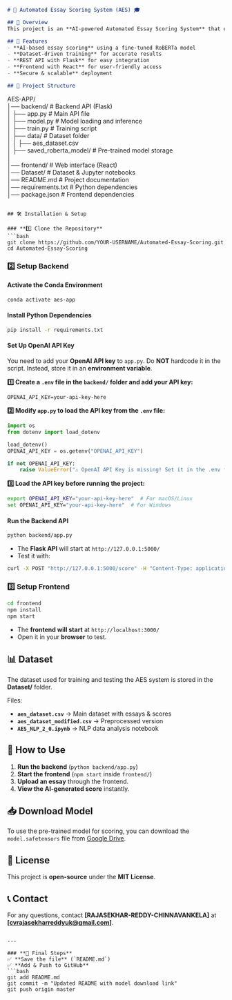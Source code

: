 

```md
# 📝 Automated Essay Scoring System (AES) 🎓

## 📌 Overview  
This project is an **AI-powered Automated Essay Scoring System** that evaluates and scores essays using **Natural Language Processing (NLP) and RoBERTa**. It helps educators and students by providing **automated, unbiased, and fast essay assessments**.

## 🚀 Features  
- **AI-based essay scoring** using a fine-tuned RoBERTa model  
- **Dataset-driven training** for accurate results  
- **REST API with Flask** for easy integration  
- **Frontend with React** for user-friendly access  
- **Secure & scalable** deployment  

## 📂 Project Structure  
```
AES-APP/  
│── backend/                  # Backend API (Flask)  
│   ├── app.py                # Main API file  
│   ├── model.py              # Model loading and inference  
│   ├── train.py              # Training script  
│   ├── data/                 # Dataset folder  
│   │   ├── aes_dataset.csv  
│   ├── saved_roberta_model/  # Pre-trained model storage  
│  
│── frontend/                 # Web interface (React)  
│── Dataset/                  # Dataset & Jupyter notebooks  
│── README.md                 # Project documentation  
│── requirements.txt          # Python dependencies  
│── package.json              # Frontend dependencies  
```

## 🛠️ Installation & Setup  

### **1️⃣ Clone the Repository**  
```bash
git clone https://github.com/YOUR-USERNAME/Automated-Essay-Scoring.git  
cd Automated-Essay-Scoring  
```

### **2️⃣ Setup Backend**  
#### **Activate the Conda Environment**  
```bash
conda activate aes-app  
```

#### **Install Python Dependencies**  
```bash
pip install -r requirements.txt  
```

#### **Set Up OpenAI API Key**  
You need to add your **OpenAI API key** to `app.py`. Do **NOT** hardcode it in the script. Instead, store it in an **environment variable**.  

**1️⃣ Create a `.env` file in the `backend/` folder and add your API key:**  
```env
OPENAI_API_KEY=your-api-key-here  
```

**2️⃣ Modify `app.py` to load the API key from the `.env` file:**  
```python
import os  
from dotenv import load_dotenv  

load_dotenv()  
OPENAI_API_KEY = os.getenv("OPENAI_API_KEY")  

if not OPENAI_API_KEY:  
    raise ValueError("⚠️ OpenAI API Key is missing! Set it in the .env file.")  
```

**3️⃣ Load the API key before running the project:**  
```bash
export OPENAI_API_KEY="your-api-key-here"  # For macOS/Linux  
set OPENAI_API_KEY="your-api-key-here"  # For Windows  
```

#### **Run the Backend API**  
```bash
python backend/app.py  
```
- The **Flask API** will start at `http://127.0.0.1:5000/`  
- Test it with:  
```bash
curl -X POST "http://127.0.0.1:5000/score" -H "Content-Type: application/json" -d '{"essay": "This is a test essay."}'  
```

### **3️⃣ Setup Frontend**  
```bash
cd frontend  
npm install  
npm start  
```
- The **frontend will start** at `http://localhost:3000/`  
- Open it in your **browser** to test.  

## 📊 Dataset  
The dataset used for training and testing the AES system is stored in the **Dataset/** folder.  

Files:  
- **`aes_dataset.csv`** → Main dataset with essays & scores  
- **`aes_dataset_modified.csv`** → Preprocessed version  
- **`AES_NLP_2_0.ipynb`** → NLP data analysis notebook  

## 🚀 How to Use  
1. **Run the backend** (`python backend/app.py`)  
2. **Start the frontend** (`npm start` inside `frontend/`)  
3. **Upload an essay** through the frontend.  
4. **View the AI-generated score** instantly.  

## 📥 Download Model  
To use the pre-trained model for scoring, you can download the `model.safetensors` file from [Google Drive](https://drive.google.com/drive/folders/1CMT3ansdWeffljs_prYaSlVoS3hJnCnl?usp=sharing).

## 📜 License  
This project is **open-source** under the **MIT License**.  

## 📞 Contact  
For any questions, contact **[RAJASEKHAR-REDDY-CHINNAVANKELA]** at **[cvrajasekharreddyuk@gmail.com]**.  
```

---

### **🚀 Final Steps**  
✅ **Save the file** (`README.md`)  
✅ **Add & Push to GitHub**  
```bash
git add README.md  
git commit -m "Updated README with model download link"  
git push origin master  
```
